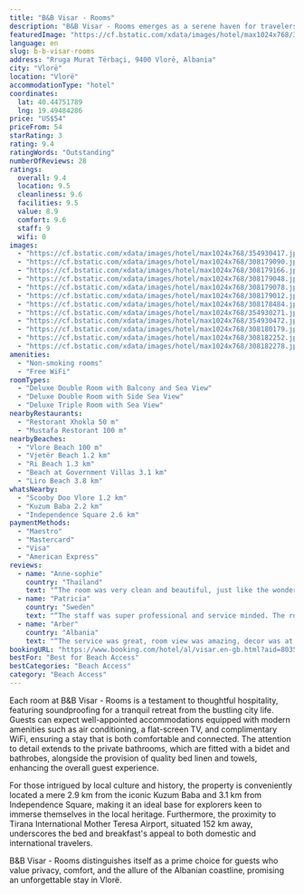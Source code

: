 ```yaml
---
title: "B&B Visar - Rooms"
description: "B&B Visar - Rooms emerges as a serene haven for travelers seeking the perfect blend of comfort and convenience in Vlorë."
featuredImage: "https://cf.bstatic.com/xdata/images/hotel/max1024x768/354930417.jpg?k=1040305b3207268e858e560dd66710862ec79da33fbf5658ce9b215f7ce7ce41&o=&hp=1"
language: en
slug: b-b-visar-rooms
address: "Rruga Murat Tërbaçi, 9400 Vlorë, Albania"
city: "Vlorë"
location: "Vlorë"
accommodationType: "hotel"
coordinates:
  lat: 40.44751789
  lng: 19.49484286
price: "US$54"
priceFrom: 54
starRating: 3
rating: 9.4
ratingWords: "Outstanding"
numberOfReviews: 28
ratings:
  overall: 9.4
  location: 9.5
  cleanliness: 9.6
  facilities: 9.5
  value: 8.9
  comfort: 9.6
  staff: 9
  wifi: 0
images:
  - "https://cf.bstatic.com/xdata/images/hotel/max1024x768/354930417.jpg?k=1040305b3207268e858e560dd66710862ec79da33fbf5658ce9b215f7ce7ce41&o=&hp=1"
  - "https://cf.bstatic.com/xdata/images/hotel/max1024x768/308179090.jpg?k=ab4babcca8991a00792c6ab6cea8bffd9e29c90065b568591c9f85d6e4fcb962&o=&hp=1"
  - "https://cf.bstatic.com/xdata/images/hotel/max1024x768/308179166.jpg?k=d4153a784321f7f59678ac90dfaafbd0e6d517f2672102f4e02718598a58efe8&o=&hp=1"
  - "https://cf.bstatic.com/xdata/images/hotel/max1024x768/308179048.jpg?k=571d75648d82693b2ff86154733449d07e446fd34124c3abe10ab91db277886d&o=&hp=1"
  - "https://cf.bstatic.com/xdata/images/hotel/max1024x768/308179078.jpg?k=38c96da837fc0014f91727bbfc355bc80b7f9dc8ed5c2b6f2ba4bf90d74ca50a&o=&hp=1"
  - "https://cf.bstatic.com/xdata/images/hotel/max1024x768/308179012.jpg?k=f7bfcd0ef7577bddfe3d5c9f1a125790040dd200b3fe82306138abf6c644c71f&o=&hp=1"
  - "https://cf.bstatic.com/xdata/images/hotel/max1024x768/308178484.jpg?k=78e13bd7375b397d4b84521e5555ab828bd30f847f245829f00b1c415a4851d7&o=&hp=1"
  - "https://cf.bstatic.com/xdata/images/hotel/max1024x768/354930271.jpg?k=6f6096df9591d5dcac6afdc8cfd2d5013a3bd45cb0f9f848260b1006ce0bec2a&o=&hp=1"
  - "https://cf.bstatic.com/xdata/images/hotel/max1024x768/354930472.jpg?k=d99529f906062dc3a0794de94e7cd4c883b86a13904a91f4e292612be10d6502&o=&hp=1"
  - "https://cf.bstatic.com/xdata/images/hotel/max1024x768/308180179.jpg?k=c2d3e6d990ce19be69b5745067bc232df7ee6f766e0223437b60e74b43072218&o=&hp=1"
  - "https://cf.bstatic.com/xdata/images/hotel/max1024x768/308182252.jpg?k=94b6c936a140b6e6411c247f0e212519287c0cd028358ec76e1b094e2ec9faf5&o=&hp=1"
  - "https://cf.bstatic.com/xdata/images/hotel/max1024x768/308182278.jpg?k=065073457756a9237605a8e763690e13f089d414502c0827025360c065809d82&o=&hp=1"
amenities:
  - "Non-smoking rooms"
  - "Free WiFi"
roomTypes:
  - "Deluxe Double Room with Balcony and Sea View"
  - "Deluxe Double Room with Side Sea View"
  - "Deluxe Triple Room with Sea View"
nearbyRestaurants:
  - "Restorant Xhokla 50 m"
  - "Mustafa Restorant 100 m"
nearbyBeaches:
  - "Vlore Beach 100 m"
  - "Vjetër Beach 1.2 km"
  - "Ri Beach 1.3 km"
  - "Beach at Government Villas 3.1 km"
  - "Liro Beach 3.8 km"
whatsNearby:
  - "Scooby Doo Vlore 1.2 km"
  - "Kuzum Baba 2.2 km"
  - "Independence Square 2.6 km"
paymentMethods:
  - "Maestro"
  - "Mastercard"
  - "Visa"
  - "American Express"
reviews:
  - name: "Anne-sophie"
    country: "Thailand"
    text: "“The room was very clean and beautiful, just like the wonderful bathroom. The host was so kind to give us an upgrade to a room with a stunning seaview!”"
  - name: "Patricia"
    country: "Sweden"
    text: "“The staff was super professional and service minded. The room was really clean and nicely designed.”"
  - name: "Arber"
    country: "Albania"
    text: "“The service was great, room view was amazing, decor was at its best, furniture so comfortable and great welcoming staff 😊”"
bookingURL: "https://www.booking.com/hotel/al/visar.en-gb.html?aid=8035640"
bestFor: "Best for Beach Access"
bestCategories: "Beach Access"
category: "Beach Access"
---
```


Each room at B&B Visar - Rooms is a testament to thoughtful hospitality, featuring soundproofing for a tranquil retreat from the bustling city life. Guests can expect well-appointed accommodations equipped with modern amenities such as air conditioning, a flat-screen TV, and complimentary WiFi, ensuring a stay that is both comfortable and connected. The attention to detail extends to the private bathrooms, which are fitted with a bidet and bathrobes, alongside the provision of quality bed linen and towels, enhancing the overall guest experience.

For those intrigued by local culture and history, the property is conveniently located a mere 2.9 km from the iconic Kuzum Baba and 3.1 km from Independence Square, making it an ideal base for explorers keen to immerse themselves in the local heritage. Furthermore, the proximity to Tirana International Mother Teresa Airport, situated 152 km away, underscores the bed and breakfast's appeal to both domestic and international travelers.

B&B Visar - Rooms distinguishes itself as a prime choice for guests who value privacy, comfort, and the allure of the Albanian coastline, promising an unforgettable stay in Vlorë.